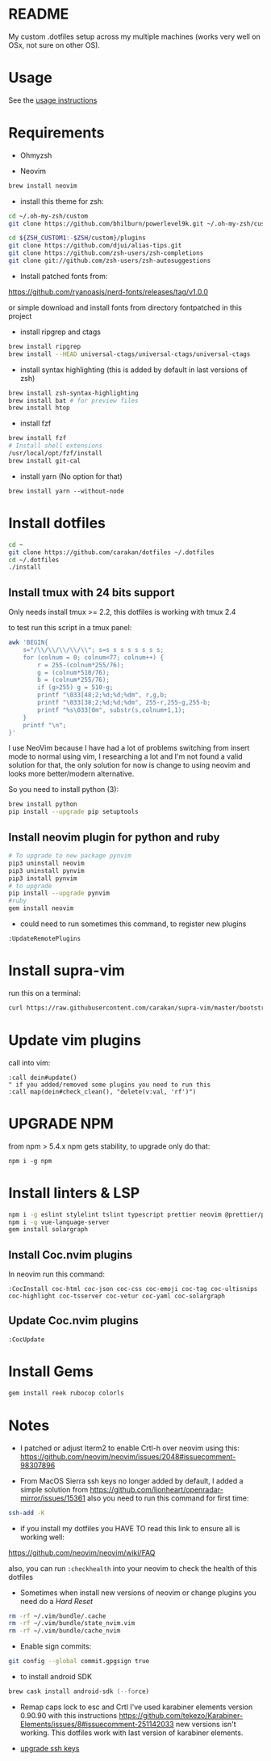 # README

My custom .dotfiles setup across my multiple machines (works
very well on OSx, not sure on other OS).

# Usage

See the [usage instructions](https://github.com/carakan/dotfiles/blob/master/USAGE.md)

# Requirements

- Ohmyzsh

- Neovim

```zsh
brew install neovim
```

- install this theme for zsh:

```zsh
cd ~/.oh-my-zsh/custom
git clone https://github.com/bhilburn/powerlevel9k.git ~/.oh-my-zsh/custom/themes/powerlevel9k

cd ${ZSH_CUSTOM1:-$ZSH/custom}/plugins
git clone https://github.com/djui/alias-tips.git
git clone https://github.com/zsh-users/zsh-completions
git clone git://github.com/zsh-users/zsh-autosuggestions
```

- Install patched fonts from:

https://github.com/ryanoasis/nerd-fonts/releases/tag/v1.0.0

or simple download and install fonts from directory fontpatched in this project

- install ripgrep and ctags

```zsh
brew install ripgrep
brew install --HEAD universal-ctags/universal-ctags/universal-ctags
```

- install syntax highlighting (this is added by default in last versions of zsh)

```zsh
brew install zsh-syntax-highlighting
brew install bat # for preview files
brew install htop
```

- install fzf

```zsh
brew install fzf
# Install shell extensions
/usr/local/opt/fzf/install
brew install git-cal
```

- install yarn (No option for that)

```
brew install yarn --without-node
```

# Install dotfiles

```zsh
cd ~
git clone https://github.com/carakan/dotfiles ~/.dotfiles
cd ~/.dotfiles
./install
```

## Install tmux with 24 bits support

Only needs install tmux >= 2.2, this dotfiles is working with tmux 2.4

to test run this script in a tmux panel:

```zsh
awk 'BEGIN{
    s="/\\/\\/\\/\\/\\"; s=s s s s s s s s;
    for (colnum = 0; colnum<77; colnum++) {
        r = 255-(colnum*255/76);
        g = (colnum*510/76);
        b = (colnum*255/76);
        if (g>255) g = 510-g;
        printf "\033[48;2;%d;%d;%dm", r,g,b;
        printf "\033[38;2;%d;%d;%dm", 255-r,255-g,255-b;
        printf "%s\033[0m", substr(s,colnum+1,1);
    }
    printf "\n";
}'
```

I use NeoVim because I have had a lot of problems switching from insert mode
to normal using vim, I researching a lot and I'm not found a valid solution for that, the only solution for now is change
to using neovim and looks more better/modern alternative.

So you need to install python (3):

```zsh
brew install python
pip install --upgrade pip setuptools
```

## Install neovim plugin for python and ruby

```zsh
# To upgrade to new package pynvim
pip3 uninstall neovim
pip3 uninstall pynvim
pip3 install pynvim
# to upgrade
pip install --upgrade pynvim
#ruby
gem install neovim
```

- could need to run sometimes this command, to register new plugins

```
:UpdateRemotePlugins
```

# Install supra-vim

run this on a terminal:

```zsh
curl https://raw.githubusercontent.com/carakan/supra-vim/master/bootstrap.sh -L > supra-vim.sh && sh supra-vim.sh
```

# Update vim plugins

call into vim:

```
:call dein#update()
" if you added/removed some plugins you need to run this
:call map(dein#check_clean(), "delete(v:val, 'rf')")
```

# UPGRADE NPM

from npm > 5.4.x npm gets stability, to upgrade only do that:

`npm i -g npm`

# Install linters & LSP

```zsh
npm i -g eslint stylelint tslint typescript prettier neovim @prettier/plugin-ruby
npm i -g vue-language-server
gem install solargraph
```

## Install Coc.nvim plugins

In neovim run this command:

```
:CocInstall coc-html coc-json coc-css coc-emoji coc-tag coc-ultisnips coc-highlight coc-tsserver coc-vetur coc-yaml coc-solargraph
```

## Update Coc.nvim plugins

```
:CocUpdate
```

# Install Gems

```zsh
gem install reek rubocop colorls
```

# Notes

- I patched or adjust Iterm2 to enable Crtl-h over neovim using this: https://github.com/neovim/neovim/issues/2048#issuecomment-98307896

- From MacOS Sierra ssh keys no longer added by default, I added a simple solution from https://github.com/lionheart/openradar-mirror/issues/15361 also you need to run this command for first time:

```zsh
ssh-add -K
```

- if you install my dotfiles you HAVE TO read this link to ensure all is working well:

https://github.com/neovim/neovim/wiki/FAQ

also, you can run `:checkhealth` into your neovim to check the health of this dotfiles

- Sometimes when install new versions of neovim or change plugins you need do a _Hard Reset_

```zsh
rm -rf ~/.vim/bundle/.cache
rm -rf ~/.vim/bundle/state_nvim.vim
rm -rf ~/.vim/bundle/cache_nvim
```

- Enable sign commits:

```zsh
git config --global commit.gpgsign true
```

- to install android SDK

```zsh
brew cask install android-sdk (--force)
```

- Remap caps lock to esc and Crtl
  I've used karabiner elements version 0.90.90 with this instructions https://github.com/tekezo/Karabiner-Elements/issues/8#issuecomment-251142033 new versions isn't working.
  This dotfiles work with last version of karabiner elements.

- [upgrade ssh keys](https://blog.g3rt.nl/upgrade-your-ssh-keys.html)
